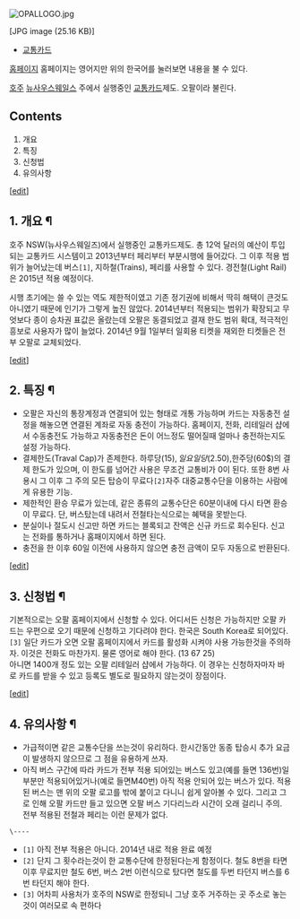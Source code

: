 ![OPALLOGO.jpg](//rv.wkcdn.net/http://rigvedawiki.net/r1/pds/OPAL/OPALLOGO.jpg
)

[JPG image (25.16 KB)]

  * [교통카드](%EA%B5%90%ED%86%B5%EC%B9%B4%EB%93%9C.md)  

[홈페이지](https://www.opal.com.au) 홈페이지는 영어지만 위의 한국어를 눌러보면 내용을 불 수 있다.

[호주](%ED%98%B8%EC%A3%BC.md) [뉴사우스웨일스](%EB%89%B4%EC%82%AC%EC%9A%B0%EC%8A%A4%EC%9B%A8%EC%9D%BC%EC%8A%A4.md) 주에서 실행중인
[교통카드](%EA%B5%90%ED%86%B5%EC%B9%B4%EB%93%9C.md)제도. 오팔이라 불린다.

## Contents

    

1. 개요 
2. 특징 
3. 신청법 
4. 유의사항 

[[edit](http://rigvedawiki.net/r1/wiki.php/OPAL?action=edit&section=1)]

## 1. 개요 ¶

  

호주 NSW(뉴사우스웨일즈)에서 실행중인 교통카드제도. 총 12억 달러의 예산이 투입되는 교통카드 시스템이고 2013년부터 페리부터
부분시행에 들어갔다. 그 이후 적용 범위가 늘어났는데 버스`[1]`, 지하철(Trains), 페리를 사용할 수 있다. 경전철(Light
Rail)은 2015년 적용 예정이다.

  

시행 초기에는 쓸 수 있는 역도 제한적이였고 기존 정기권에 비해서 딱히 해택이 큰것도 아니였기 때문에 인기가 그렇게 높진 않았다.
2014년부터 적용되는 범위가 확장되고 무엇보다 종이 승차권 표값은 올랐는데 오팔은 동결되었고 결재 한도 범위 확대, 적극적인 흥보로
사용자가 많이 늘었다. 2014년 9월 1일부터 일회용 티켓을 재외한 티켓들은 전부 오팔로 교체되었다.

  

[[edit](http://rigvedawiki.net/r1/wiki.php/OPAL?action=edit&section=2)]

## 2. 특징 ¶

  

  * 오팔은 자신의 통장계정과 연결되어 있는 형태로 개통 가능하며 카드는 자동충전 설정을 해놓으면 연결된 계좌로 자동 충전이 가능하다. 홈페이지, 전화, 리테일러 샵에서 수동충전도 가능하고 자동충전은 돈이 어느정도 떨어질때 얼마나 충전하는지도 설정 가능하다.
  * 결제한도(Traval Cap)가 존제한다. 하루당(15$),일요일당(2.50$),한주당(60$)의 결제 한도가 있으며, 이 한도를 넘어간 사용은 무조건 교통비가 0이 된다. 또한 8번 사용시 그 이후 그 주의 모든 탑승이 무료다`[2]`자주 대중교통수단을 이용하는 사람에게 유용한 기능.
  * 제한적인 환승 무료가 있는데, 같은 종류의 교통수단은 60분이내에 다시 타면 환승이 무료다. 단, 버스탔는데 내려서 전철타는식으로는 혜택을 못받는다.
  * 분실이나 절도시 신고만 하면 카드는 블록되고 잔액은 신규 카드로 회수된다. 신고는 전화를 통하거나 홈패이지에서 하면 된다.
  * 충전을 한 이후 60일 이전에 사용하지 않으면 충전 금액이 모두 자동으로 반환된다.  
  

[[edit](http://rigvedawiki.net/r1/wiki.php/OPAL?action=edit&section=3)]

## 3. 신청법 ¶

  

기본적으로는 오팔 홈페이지에서 신청할 수 있다. 어디서든 신청은 가능하지만 오팔 카드는 우편으로 오기 때문에 신청하고 기다려야 한다. 한국은
South Korea로 되어있다.`[3]` 일단 카드가 오면 오팔 홈페이지에서 카드를 활성화 시켜야 사용 가능한것을 주의하자. 이것은 전화도
마찬가지. 물론 영어로 해야 한다. (13 67 25)  
아니면 1400개 정도 있는 오팔 리테일러 샵에서 가능하다. 이 경우는 신청하자마자 바로 카드를 받을 수 있고 등록도 별도로 필요하지
않는것이 장점이다.

  
  

[[edit](http://rigvedawiki.net/r1/wiki.php/OPAL?action=edit&section=4)]

## 4. 유의사항 ¶

  * 가급적이면 같은 교통수단을 쓰는것이 유리하다. 한시간동안 동종 탑승시 추가 요금이 발생하지 않으므로 그 점을 유용하게 쓰자.
  * 아직 버스 구간에 따라 카드가 전부 적용 되어있는 버스도 있고(예를 들면 136번)일부분만 적용되어있거나(예로 들면M40번) 아직 적용 안되어 있는 버스가 있다. 적용된 버스는 맨 위의 오팔 로고를 밖에 붙이고 다니니 쉽게 알아볼 수 있다. 그리고 그로 인해 오팔 카드만 들고 있으면 오팔 버스 기다리느라 시간이 오래 걸리니 주의. 전부 적용된 전철과 페리는 이런 문제가 없다.  

`\----`

  * `[1]` 아직 전부 적용은 아니다. 2014년 내로 적용 완료 예정
  * `[2]` 단지 그 횟수라는것이 한 교통수단에 한정된다는게 함정이다. 철도 8번을 타면 이후 무료지만 철도 6번, 버스 2번 이런식으로 탔다면 철도를 두번 타던지 버스를 6번 타던지 해야 한다.
  * `[3]` 어차피 사용처가 호주의 NSW로 한정되니 그냥 호주 거주하는 곳 주소로 놓는것이 여러모로 속 편하다

